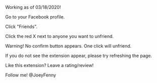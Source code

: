 Working as of 03/18/2020!

Go to your Facebook profile.

Click "Friends".

Click the red X next to anyone you want to unfriend.

Warning! No confirm button appears. One click will unfriend.

If you do not see the extension appear, please try refreshing the page.

Like this extension? Leave a rating/review!

Follow me! @JoeyFenny